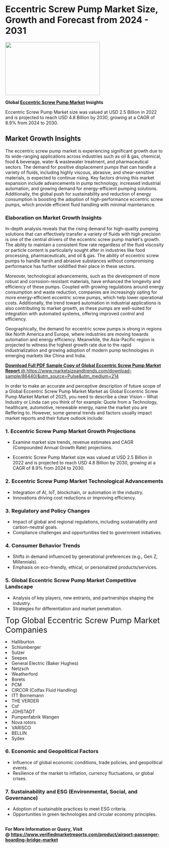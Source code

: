 <H1>Eccentric Screw Pump Market Size, Growth and Forecast from 2024 - 2031</H1><img class="aligncenter size-medium wp-image-584254" src="https://thirdeyenews.in/wp-content/uploads/2024/09/Global-Market-Research-300x168.jpeg" alt="" width="300" height="168" /><p><strong>Global&nbsp;<a href="https://www.marketsizeandtrends.com/download-sample/86440/&amp;utm_source=Pulse&amp;utm_medium=214">Eccentric Screw Pump Market</a> Insights</strong></p><p>Eccentric Screw Pump Market size was valued at USD 2.5 Billion in 2022 and is projected to reach USD 4.8 Billion by 2030, growing at a CAGR of 8.9% from 2024 to 2030.</p><p><h2>Market Growth Insights</h2> <p>The eccentric screw pump market is experiencing significant growth due to its wide-ranging applications across industries such as oil & gas, chemical, food & beverage, water & wastewater treatment, and pharmaceutical sectors. The demand for positive displacement pumps that can handle a variety of fluids, including highly viscous, abrasive, and shear-sensitive materials, is expected to continue rising. Key factors driving this market expansion include advancements in pump technology, increased industrial automation, and growing demand for energy-efficient pumping solutions. Additionally, the global push for sustainability and reduction of energy consumption is boosting the adoption of high-performance eccentric screw pumps, which provide efficient fluid handling with minimal maintenance.</p> <p><a href="#"></a></p> <h3>Elaboration on Market Growth Insights</h3> <p>In-depth analysis reveals that the rising demand for high-quality pumping solutions that can effectively transfer a variety of fluids with high precision is one of the central drivers of the eccentric screw pump market's growth. The ability to maintain a consistent flow rate regardless of the fluid viscosity or particle content is particularly sought after in industries like food processing, pharmaceuticals, and oil & gas. The ability of eccentric screw pumps to handle harsh and abrasive substances without compromising performance has further solidified their place in these sectors.</p> <p>Moreover, technological advancements, such as the development of more robust and corrosion-resistant materials, have enhanced the longevity and efficiency of these pumps. Coupled with growing regulations around energy consumption and waste reduction, companies are increasingly opting for more energy-efficient eccentric screw pumps, which help lower operational costs. Additionally, the trend toward automation in industrial applications is also contributing to market growth, as these pumps are well-suited for integration with automated systems, offering improved control and efficiency.</p> <p>Geographically, the demand for eccentric screw pumps is strong in regions like North America and Europe, where industries are moving towards automation and energy efficiency. Meanwhile, the Asia-Pacific region is projected to witness the highest growth rate due to the rapid industrialization and growing adoption of modern pump technologies in emerging markets like China and India.</p> <p><a href="#"></p><p><span class=""><strong>Download Full PDF Sample Copy of Global Eccentric Screw Pump Market Report</strong> @ <a href="https://www.marketsizeandtrends.com/download-sample/86440/&amp;utm_source=Pulse&amp;utm_medium=214" target="_blank">https://www.marketsizeandtrends.com/download-sample/86440/&amp;utm_source=Pulse&amp;utm_medium=214</a></span></p><p>In order to make an accurate and perceptive description of future scope of a Global&nbsp;Eccentric Screw Pump Market Market as Global&nbsp;Eccentric Screw Pump Market Market of 2025, you need to describe a clear Vision &ndash; What Industry or Linda can you think of for example: Quote from a Technology, healthcare, automotive, renewable energy, name the market you are Reffering to. However, some general trends and factors usually impact market reports and their future outlook include:</p><h3>1.&nbsp;<strong>Eccentric Screw Pump Market Growth Projections</strong></h3><ul><li>Examine market size trends, revenue estimates and CAGR (Compounded Annual Growth Rate) projections.</li><li><p>Eccentric Screw Pump Market size was valued at USD 2.5 Billion in 2022 and is projected to reach USD 4.8 Billion by 2030, growing at a CAGR of 8.9% from 2024 to 2030.</p></li></ul><h3>2.&nbsp;<strong>Eccentric Screw Pump Market Technological Advancements</strong></h3><ul><li>Integration of AI, IoT, blockchain, or automation in the industry.</li><li>Innovations driving cost reductions or improving efficiency.</li></ul><h3>3.&nbsp;<strong>Regulatory and Policy Changes</strong></h3><ul><li>Impact of global and regional regulations, including sustainability and carbon-neutral goals.</li><li>Compliance challenges and opportunities tied to government initiatives.</li></ul><h3>4.&nbsp;<strong>Consumer Behavior Trends</strong></h3><ul><li>Shifts in demand influenced by generational preferences (e.g., Gen Z, Millennials).</li><li>Emphasis on eco-friendly, ethical, or personalized products/services.</li></ul><h3>5.&nbsp;<strong>Global Eccentric Screw Pump Market Competitive Landscape</strong></h3><ul><li>Analysis of key players, new entrants, and partnerships shaping the industry.</li><li>Strategies for differentiation and market penetration.</li></ul><p data-pm-slice="1 1 []"><span style="color: inherit; font-family: inherit; font-size: 25px;">Top Global Eccentric Screw Pump Market Companies</span></p><div class="" data-test-id=""><p><li>Halliburton</li><li> Schlumberger</li><li> Sulzer</li><li> Seepex</li><li> General Electric (Baker Hughes)</li><li> Netzsch</li><li> Weatherford</li><li> Borets</li><li> PCM</li><li> CIRCOR (Colfax Fluid Handling)</li><li> ITT Bornemann</li><li> THE VERDER</li><li> Csf</li><li> JOHSTADT</li><li> Pumpenfabrik Wangen</li><li> Nova rotors</li><li> VARISCO</li><li> BELLIN</li><li> Sydex</li></p></div><h3>6.&nbsp;<strong>Economic and Geopolitical Factors</strong></h3><ul><li>Influence of global economic conditions, trade policies, and geopolitical events.</li><li>Resilience of the market to inflation, currency fluctuations, or global crises.</li></ul><h3>7.&nbsp;<strong>Sustainability and ESG (Environmental, Social, and Governance)</strong></h3><ul><li>Adoption of sustainable practices to meet ESG criteria.</li><li>Opportunities in green technologies and circular economy principles.</li></ul><h2><strong style="font-size: 14px;">For More Information or Query, Visit @&nbsp;</strong><a style="background-color: #ffffff; font-size: 14px;" href="https://www.marketsizeandtrends.com/report/eccentric-screw-pump-market/" target="_blank">https://www.verifiedmarketreports.com/product/airport-passenger-boarding-bridge-market</a></h2>
